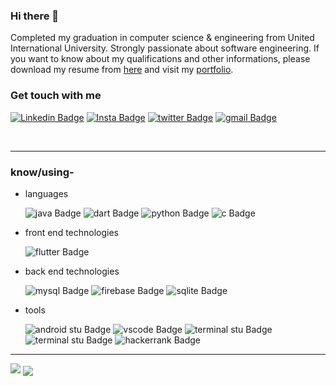 ### Hi there 👋

Completed my graduation in computer science & engineering from United International University. Strongly passionate about software engineering. If you want to know about my qualifications and other informations, please download my resume from [here](https://drive.google.com/drive/folders/11CBADlaI-XRwVrPcwRNIt_NYBxaxIRjN) and visit my [portfolio](https://rakibul25.github.io/Rakibul25-portfolio/#/).


### Get touch with me

[![Linkedin Badge](https://img.shields.io/badge/-Rakibul%20Islam-blue?style=flat-square&logo=Linkedin&logoColor=white&link=https://www.linkedin.com/in/rakibul-islam-9078b1187/)](https://www.linkedin.com/in/rakibul-islam-9078b1187/)
[![Insta Badge](https://img.shields.io/badge/-rakibul_%20Islam25_-white?style=flat-square&logo=Instagram&logoColor=#405DE6&link=https://www.instagram.com/rakibul_islam_25/)](https://www.instagram.com/rakibul_islam_25/)
[![twitter Badge](https://img.shields.io/badge/-rakibul_%20Islam-white?style=flat-square&logo=twitter&logoColor=#405DE6&link=https://twitter.com/Rakibul14092789)](https://twitter.com/Rakibul14092789)
[![gmail Badge](https://img.shields.io/badge/-mdrakib.mri93@gmail.com-white?style=flat-square&logo=gmail&logoColor=#405DE6&link=mailto:mdrakib.mri93@gmail.com)](mailto:mdrakib.mri93@gmail.com)

<br />
<hr>

### know/using-

- languages

    ![java Badge](https://img.shields.io/badge/-Java-white?style=flat-square&logo=java&logoColor=green)
    ![dart Badge](https://img.shields.io/badge/-Dart-white?style=flat-square&logo=dart&logoColor=blue)
    ![python Badge](https://img.shields.io/badge/-Python-white?style=flat-square&logo=python&logoColor=FFD43B)
    ![c Badge](https://img.shields.io/badge/-C%20-white?style=flat-square&logo=c)


- front end technologies

    ![flutter Badge](https://img.shields.io/badge/-Flutter-white?style=flat-square&logo=flutter&logoColor=blue)


- back end technologies

    ![mysql Badge](https://img.shields.io/badge/-MySQL%20-white?style=flat-square&logo=mysql)
    ![firebase Badge](https://img.shields.io/badge/-Firebase-white?style=flat-square&logo=firebase&logoColor=yellow)
    ![sqlite Badge](https://img.shields.io/badge/-Sqlite-white?style=flat-square&logo=sqlite&logoColor=blue)


- tools

    ![android stu Badge](https://img.shields.io/badge/-Android%20Studio-white?style=flat-square&logo=android%20studio&logoColor=Maximum%20Green)
    ![vscode Badge](https://img.shields.io/badge/-Visual%20Studio-white?style=flat-square&logo=visual%20studio%20code&logoColor=purple)
    ![terminal stu Badge](https://img.shields.io/badge/-Windows%20Terminal-white?style=flat-square&logo=windows%20terminal&logoColor=black)
    ![terminal stu Badge](https://img.shields.io/badge/-Git%20Hub-white?style=flat-square&logo=github&logoColor=black)
    ![hackerrank Badge](https://img.shields.io/badge/-Hacker%20Rank-white?style=flat-square&logo=hackerrank&logoColor=green)

    
<hr>

   <picture>
<source 
  srcset="https://github-readme-stats.vercel.app/api?username=Rakibul25&show_icons=true&theme=dark"
  media="(prefers-color-scheme: dark)"
/>
<source
  srcset="https://github-readme-stats.vercel.app/api?username=Rakibul25&show_icons=true"
  media="(prefers-color-scheme: light), (prefers-color-scheme: no-preference)"
/>
<img src="https://github-readme-stats.vercel.app/api?username=Rakibul25&show_icons=true" />
</picture>
   <image align="center" src="https://github-readme-stats.vercel.app/api?username=Rakibul25&show_icons=true&theme=compact"> 


<br />
